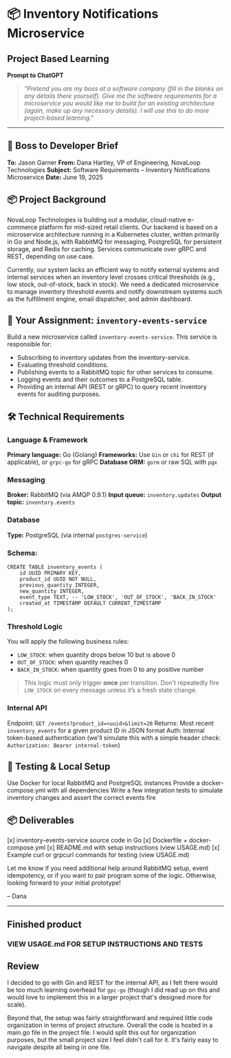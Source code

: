 # 📦 Inventory Notifications Microservice

## Project Based Learning

**Prompt to ChatGPT**
> _"Pretend you are my boss at a software company (fill in the blanks on any details there yourself). Give me the software requirements for a microservice you would like me to build for an existing architecture (again, make up any necessary details). I will use this to do more project-based learning."_

---

## 💼 Boss to Developer Brief

**To:** Jason Garner
**From:** Dana Hartley, VP of Engineering, NovaLoop Technologies
**Subject:** Software Requirements – Inventory Notifications Microservice
**Date:** June 19, 2025

## 📦 Project Background
NovaLoop Technologies is building out a modular, cloud-native e-commerce platform for mid-sized retail clients. Our backend is based on a microservice architecture running in a Kubernetes cluster, written primarily in Go and Node.js, with RabbitMQ for messaging, PostgreSQL for persistent storage, and Redis for caching. Services communicate over gRPC and REST, depending on use case.

Currently, our system lacks an efficient way to notify external systems and internal services when an inventory level crosses critical thresholds (e.g., low stock, out-of-stock, back in stock). We need a dedicated microservice to manage inventory threshold events and notify downstream systems such as the fulfillment engine, email dispatcher, and admin dashboard.

## 🧩 Your Assignment: `inventory-events-service`

Build a new microservice called `inventory-events-service`. This service is responsible for:
- Subscribing to inventory updates from the inventory-service.
- Evaluating threshold conditions.
- Publishing events to a RabbitMQ topic for other services to consume.
- Logging events and their outcomes to a PostgreSQL table.
- Providing an internal API (REST or gRPC) to query recent inventory events for auditing purposes.

## 🛠️ Technical Requirements

### Language & Framework
**Primary language:** Go (Golang)
**Frameworks:** Use `Gin` or `chi` for REST (if applicable), or `grpc-go` for gRPC
**Database ORM:** `gorm` or raw SQL with `pgx`

### Messaging

**Broker:** RabbitMQ (via AMQP 0.9.1)
**Input queue:** `inventory.updates`
**Output topic:** `inventory.events`

### Database

**Type:** PostgreSQL (via internal `postgres-service`)

### Schema:

```
CREATE TABLE inventory_events (
    id UUID PRIMARY KEY,
    product_id UUID NOT NULL,
    previous_quantity INTEGER,
    new_quantity INTEGER,
    event_type TEXT, -- 'LOW_STOCK', 'OUT_OF_STOCK', 'BACK_IN_STOCK'
    created_at TIMESTAMP DEFAULT CURRENT_TIMESTAMP
);
```

### Threshold Logic

You will apply the following business rules:
- `LOW_STOCK`: when quantity drops below 10 but is above 0
- `OUT_OF_STOCK`: when quantity reaches 0
- `BACK_IN_STOCK`: when quantity goes from 0 to any positive number

> This logic must only trigger **once** per transition. Don't repeatedly fire `LOW_STOCK` on every message unless it’s a fresh state change.

### Internal API

Endpoint: `GET /events?product_id=<uuid>&limit=20`
Returns: Most recent `inventory_events` for a given product ID in JSON format
Auth: Internal token-based authentication (we'll simulate this with a simple header check: `Authorization: Bearer internal-token`)

## 🧪 Testing & Local Setup
Use Docker for local RabbitMQ and PostgreSQL instances
Provide a docker-compose.yml with all dependencies
Write a few integration tests to simulate inventory changes and assert the correct events fire

## 📦 Deliverables
[x] inventory-events-service source code in Go
[x] Dockerfile + docker-compose.yml
[x] README.md with setup instructions (view USAGE.md)
[x] Example curl or grpcurl commands for testing (view USAGE.md)

Let me know if you need additional help around RabbitMQ setup, event idempotency, or if you want to pair program some of the logic. Otherwise, looking forward to your initial prototype!

– Dana

---

## Finished product

### VIEW USAGE.md FOR SETUP INSTRUCTIONS AND TESTS

## Review

I decided to go with Gin and REST for the internal API, as I felt there would be too much learning overhead for `gpc-go` (though I did read up on this and would love to implement this in a larger project that's designed more for scale).

Beyond that, the setup was fairly straightforward and required little code organization in terms of project structure. Overall the code is hosted in a main.go file in the project file. I would split this out for organization purposes, but the small project size I feel didn't call for it. It's fairly easy to navigate despite all being in one file.
